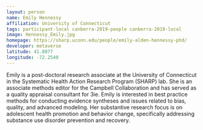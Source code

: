 ```yaml
---
layout: person
name: Emily Hennessy
affiliation: University of Connecticut
tags: participant-local canberra-2019-people canberra-2019-local
image: Hennessy_Emily.jpg
homepage: https://sharp.uconn.edu/people/emily-alden-hennessy-phd/
developer: metaverse
latitude: 41.8077
longitude: -72.2540
---
```

Emily is a post-doctoral research associate at the University of Connecticut in the Systematic Health Action Research Program (SHARP) lab. She is an associate methods editor for the Campbell Collaboration and has served as a quality appraisal consultant for 3ie. Emily is interested in best practice methods for conducting evidence syntheses and issues related to bias, quality, and advanced modeling. Her substantive research focus is on adolescent health promotion and behavior change, specifically addressing substance use disorder prevention and recovery.